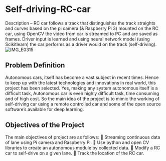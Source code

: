 # Self-driving-RC-car
Description – RC car follows a track that distinguishes the track straights and curves based on the pi camera (&amp; Raspberry Pi 3) mounted on the RC car, using OpenCV the video from car is streamed to PC and are saved as frames. Driver input is learned and using neural network model (using Scikitlearn) the car performs as a driver would on the track (self-driving).
![IMG_E0315](https://user-images.githubusercontent.com/31631107/140656260-6880c806-5d0e-4b0a-acef-7995ab7c2315.JPG)

## Problem Definition
Autonomous cars, itself has become a vast subject in recent times. Hence to keep up with the latest technologies and innovations in real world, this project has been selected. Yes, making any system autonomous itself is a difficult task, Autonomous car is even highly difficult task, time consuming and of high cost. So the main idea of the project is to mimic the working of self-driving car using a remote controlled car and some of the open source software’s available for deep learning.


## Objectives of the Project
The main objectives of project are as follows:
 Streaming continuous data of lane using Pi camera and Raspberry Pi.
 Use python and open CV libraries to create an autonomous module by collected data.
 Modify a RC car to self-drive on a given lane.
 Track the location of the RC car.
